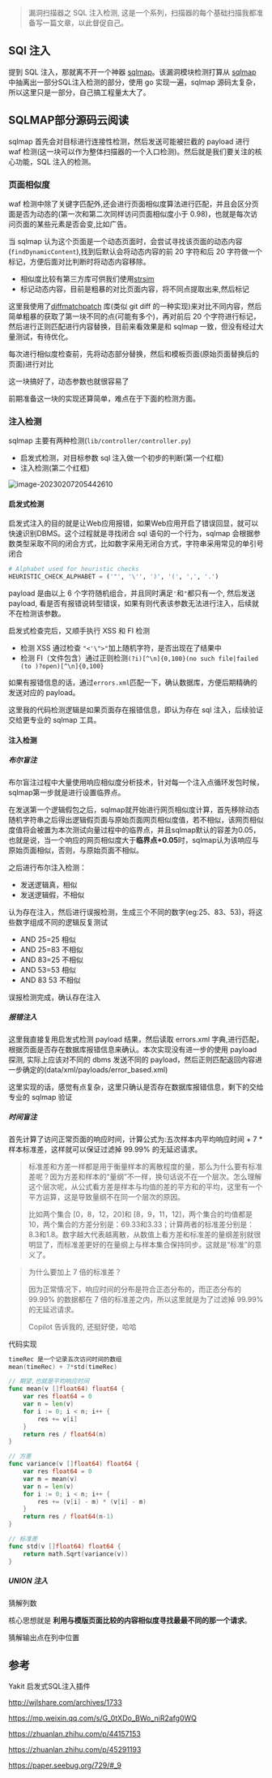 >   漏洞扫描器之 SQL 注入检测, 这是一个系列，扫描器的每个基础扫描我都准备写一篇文章，以此督促自己。

## SQl 注入

提到 SQL 注入，那就离不开一个神器 [sqlmap](https://github.com/sqlmapproject/sqlmap)。该漏洞模块检测打算从 [sqlmap](https://github.com/sqlmapproject/sqlmap) 中抽离出一部分SQL注入检测的部分，使用 go 实现一遍，sqlmap 源码太复杂，所以这里只是一部分，自己搞工程量太大了。

## SQLMAP部分源码**云**阅读

sqlmap 首先会对目标进行连接性检测，然后发送可能被拦截的 payload 进行 waf 检测(这一块可以作为整体扫描器的一个入口检测)。然后就是我们要关注的核心功能，SQL 注入的检测。

### 页面相似度

waf 检测中除了关键字匹配外,还会进行页面相似度算法进行匹配，并且会区分页面是否为动态的(第一次和第二次同样访问页面相似度小于 0.98)，也就是每次访问页面的某些元素是否会变,比如广告。

当 sqlmap 认为这个页面是一个动态页面时，会尝试寻找该页面的动态内容(`findDynamicContent`),找到后默认会将动态内容的前 20 字符和后 20 字符做一个标记，方便后面对比判断时将动态内容移除。

-   相似度比较有第三方库可供我们使用[strsim](github.com/antlabs/strsim)
-   标记动态内容，目前是粗暴的对比页面内容，将不同点提取出来,然后标记

这里我使用了[diffmatchpatch](github.com/sergi/go-diff/diffmatchpatch) 库(类似 git diff 的一种实现)来对比不同内容，然后简单粗暴的获取了第一块不同的点(可能有多个)，再对前后 20 个字符进行标记，然后进行正则匹配进行内容替换，目前来看效果是和 sqlmap 一致，但没有经过大量测试，有待优化。

每次进行相似度检查前，先将动态部分替换，然后和模板页面(原始页面替换后的页面)进行对比

这一块搞好了，动态参数也就很容易了

前期准备这一块的实现还算简单，难点在于下面的检测方面。

### 注入检测

sqlmap 主要有两种检测(`lib/controller/controller.py`)

-   启发式检测，对目标参数 sql 注入做一个初步的判断(第一个红框)
-   注入检测(第二个红框)

![image-20230207205442610](https://cdn.jsdelivr.net/gh/yhy0/PicGoImg@master/img/202303062219957.png)

#### 启发式检测

启发式注入的目的就是让Web应用报错，如果Web应用开启了错误回显，就可以快速识别DBMS。这个过程就是寻找闭合 sql 语句的一个行为，sqlmap 会根据参数类型采取不同的闭合方式，比如数字采用无闭合方式，字符串采用常见的单引号闭合

```python
# Alphabet used for heuristic checks
HEURISTIC_CHECK_ALPHABET = ('"', '\'', ')', '(', ',', '.')
```

payload 是由以上 6 个字符随机组合，并且同时满足`'`和`"`都只有一个, 然后发送 payload, 看是否有报错说转型错误，如果有则代表该参数无法进行注入，后续就不在检测该参数。

启发式检查完后，又顺手执行 XSS 和 FI 检测

-   检测 XSS 通过检查 `"<'\">"`加上随机字符，是否出现在了结果中
-   检测 FI（文件包含）通过正则检测`(?i)[^\n]{0,100}(no such file|failed (to )?open)[^\n]{0,100}`

如果有报错信息的话，通过`errors.xml`匹配一下，确认数据库，方便后期精确的发送对应的 payload。

这里我的代码检测逻辑是如果页面存在报错信息，即认为存在 sql 注入，后续验证交给更专业的 sqlmap 工具。

#### 注入检测

##### 布尔盲注

布尔盲注过程中大量使用响应相似度分析技术，针对每一个注入点循环发包时候，sqlmap第一步就是进行设置临界点。

在发送第一个逻辑假包之后，sqlmap就开始进行网页相似度计算，首先移除动态随机字符串之后得出逻辑假页面与原始页面网页相似度值，若不相似，该网页相似度值将会被置为本次测试向量过程中的临界点，并且sqlmap默认的容差为0.05，也就是说，当一个响应的网页相似度大于**临界点+0.05**时，sqlmap认为该响应与原始页面相似，否则，与原始页面不相似。

之后进行布尔注入检测：

-   发送逻辑真，相似
-   发送逻辑假，不相似

认为存在注入，然后进行误报检测，生成三个不同的数字(eg:25、83、53)，将这些数字组成不同的逻辑反复测试

-   AND 25=25 相似
-   AND 25=83 不相似
-   AND 83=25 不相似
-   AND 53=53 相似
-   AND 83 53 不相似

误报检测完成，确认存在注入

##### 报错注入

这里我直接复用启发式检测 payload 结果，然后读取 errors.xml 字典,进行匹配，根据页面是否存在数据库报错信息来确认。本次实现没有进一步的使用 payload 探测, 实际上应该对不同的 dbms 发送不同的 payload，然后正则匹配返回内容进一步确定的(data/xml/payloads/error_based.xml)

这里实现的话，感觉有点复杂，这里只确认是否存在数据库报错信息，剩下的交给专业的 sqlmap 验证

##### 时间盲注

首先计算了访问正常页面的响应时间，计算公式为:五次样本内平均响应时间 + 7 * 样本标准差，这样就可以保证过滤掉 99.99% 的无延迟请求。

>标准差和方差一样都是用于衡量样本的离散程度的量，那么为什么要有标准差呢？因为方差和样本的“量纲”不一样，换句话说不在一个层次。怎么理解这个层次呢，从公式看方差是样本与均值的差的平方和的平均，这里有一个平方运算，这是导致量纲不在同一个层次的原因。
>
>比如两个集合 [0，8，12，20]和 [8，9，11，12]，两个集合的均值都是10，两个集合的方差分别是：69.33和3.33；计算两者的标准差分别是：8.3和1.8。数字越大代表越离散，从数值上看方差和标准差的量纲差别就很明显了，而标准差更好的在量纲上与样本集合保持同步。这就是“标准”的意义了。

>为什么要加上 7 倍的标准差？
>
>因为正常情况下，响应时间的分布是符合正态分布的，而正态分布的 99.99% 的数据都在 7 倍的标准差之内，所以这里就是为了过滤掉 99.99% 的无延迟请求。
>
>Copilot 告诉我的, 还挺好使，哈哈

代码实现

```go
timeRec 是一个记录五次访问时间的数组
mean(timeRec) + 7*std(timeRec)

// 期望,也就是平均响应时间
func mean(v []float64) float64 {
	var res float64 = 0
	var n = len(v)
	for i := 0; i < n; i++ {
		res += v[i]
	}
	return res / float64(n)
}

// 方差
func variance(v []float64) float64 {
	var res float64 = 0
	var m = mean(v)
	var n = len(v)
	for i := 0; i < n; i++ {
		res += (v[i] - m) * (v[i] - m)
	}
	return res / float64(n-1)
}

// 标准差
func std(v []float64) float64 {
	return math.Sqrt(variance(v))
}
```

##### UNION 注入

猜解列数

核心思想就是 **利用与模版页面比较的内容相似度寻找最最不同的那一个请求**。

猜解输出点在列中位置

## 参考

Yakit 启发式SQL注入插件

http://wjlshare.com/archives/1733

https://mp.weixin.qq.com/s/G_0tXDo_BWo_niR2afg0WQ

https://zhuanlan.zhihu.com/p/44157153

https://zhuanlan.zhihu.com/p/45291193

https://paper.seebug.org/729/#_9